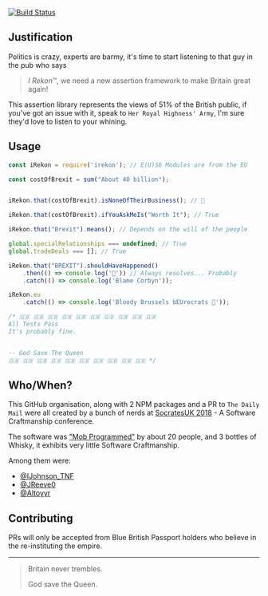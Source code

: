 [![Build Status](https://travis-ci.org/Brexit-Tears/iRekonJS.svg?branch=master)](https://travis-ci.org/Brexit-Tears/iRekonJS)

## Justification
Politics is crazy, experts are barmy, it's time to start listening to that guy in the pub who says
> *I Rekon*™, we need a new assertion framework to make Britain great again!

This assertion library represents the views of 51% of the British public, if you've got an issue with it, speak to `Her Royal Highness' Army`, I'm sure they'd love to listen to your whining.

## Usage
```javascript
const iRekon = require('irekon'); // E(U)S6 Modules are from the EU

const costOfBrexit = sum("About 40 billion");


iRekon.that(costOfBrexit).isNoneOfTheirBusiness(); // 🍻

iRekon.that(costOfBrexit).ifYouAskMeIs("Worth It"); // True

iRekon.that("Brexit").means(); // Depends on the will of the people

global.specialRelationships === undefined; // True
global.tradeDeals === []; // True

iRekon.that("BREXIT").shouldHaveHappened()
    .then(() => console.log('🎉')) // Always resolves... Probably
    .catch(() => console.log('Blame Corbyn'));

iRekon.eu
    .catch(() => console.log('Bloody Brussels bEUrocrats 🖕'));

/* 🇬🇧 🇬🇧 🇬🇧 🇬🇧 🇬🇧 🇬🇧 🇬🇧 🇬🇧 🇬🇧 🇬🇧
All Tests Pass
It's probably fine.


-- God Save The Queen
🇬🇧 🇬🇧 🇬🇧 🇬🇧 🇬🇧 🇬🇧 🇬🇧 🇬🇧 🇬🇧 🇬🇧 */
```

## Who/When?
This GitHub organisation, along with 2 NPM packages and a PR to `The Daily Mail` were all created by a bunch of nerds at [SocratesUK 2018](http://socratesuk.org/) - A Software Craftmanship conference.

The software was ["Mob Programmed"](https://en.wikipedia.org/wiki/Mob_programming) by about 20 people, and 3 bottles of Whisky, it exhibits very little Software Craftmanship.

Among them were:
- [@IJohnson_TNF](https://twitter.com/IJohnson_TNF)
- [@JReeve0](https://twitter.com/JReeve0)
- [@Altoyyr](https://twitter.com/Altoyyr)



## Contributing
PRs will only be accepted from Blue British Passport holders who believe in the re-instituting the empire.



---


> Britain never trembles.
> 
> God save the Queen.
